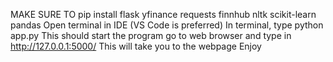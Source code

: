 MAKE SURE TO 
pip install flask yfinance requests finnhub nltk scikit-learn pandas
Open terminal in IDE (VS Code is preferred)
In terminal, type
python app.py
This should start the program
go to web browser and type in 
http://127.0.0.1:5000/
This will take you to the webpage
Enjoy
